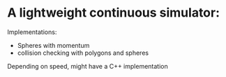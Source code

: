 A lightweight continuous simulator:
===============
Implementations:
<ul> 
  <li>Spheres with momentum</li>
  <li>collision checking with polygons and spheres</li>
</ul>
Depending on speed, might have a C++ implementation
